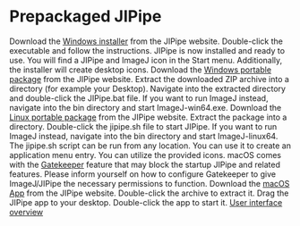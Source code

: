 # Prepackaged JIPipe

<tabs group="os">
<tab title="Windows (Installer)">
<procedure>
<step>
Download the <a href="https://jipipe.hki-jena.de/download">Windows installer</a> from the JIPipe website.
</step>
<step>
Double-click the executable and follow the instructions.
</step>
<step>
JIPipe is now installed and ready to use. You will find a JIPipe and ImageJ icon in the Start menu. Additionally,
the installer will create desktop icons.
</step>
</procedure>
</tab>
<tab title="Windows (Package)">
<procedure>
<step>
Download the <a href="https://jipipe.hki-jena.de/download">Windows portable package</a> from the JIPipe website.
</step>
<step>
Extract the downloaded ZIP archive into a directory (for example your Desktop).
</step>
<step>
Navigate into the extracted directory and double-click the <path>JIPipe.bat</path> file. 
If you want to run ImageJ instead, navigate into the <path>bin</path> directory and start <path>ImageJ-win64.exe</path>.
</step>
</procedure>
</tab>
<tab title="Linux">
<procedure>
<step>
Download the <a href="https://jipipe.hki-jena.de/download">Linux portable package</a> from the JIPipe website.
</step>
<step>
Extract the package into a directory.
</step>
<step>
Double-click the <path>jipipe.sh</path> file to start JIPipe. If you want to run ImageJ instead, navigate into the <path>bin</path> directory and start <path>ImageJ-linux64</path>.
The <path>jipipe.sh</path> script can be run from any location. You can use it to create an application menu entry. You can utilize the provided icons.
</step>
</procedure>
</tab>
<tab title="macOS">
<note>macOS comes with the <a href="https://support.apple.com/de-de/guide/security/sec5599b66df/web">Gatekeeper</a> feature that may block the startup JIPipe and related features. Please inform yourself on how to configure Gatekeeper to give ImageJ/JIPipe the necessary permissions to function.</note>
<procedure>
<step>
Download the <a href="https://jipipe.hki-jena.de/download">macOS App</a> from the JIPipe website.
</step>
<step>
Double-click the archive to extract it.
</step>
<step>
Drag the JIPipe app to your <emphasis>desktop</emphasis>.
</step>
<step>
Double-click the app to start it.
</step>
</procedure>
</tab>
</tabs>

<seealso>
<category ref="related">
<a href="User-interface.md">User interface overview</a>
</category>
</seealso>